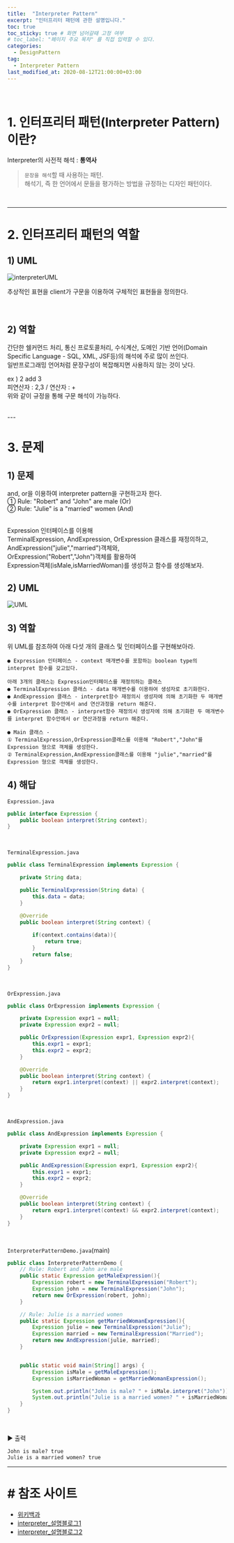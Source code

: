 ```yaml
---
title:  "Interpreter Pattern"
excerpt: "인터프리터 패턴에 관한 설명입니다."
toc: true
toc_sticky: true # 화면 넘어갈때 고정 여부
# toc_label: "페이지 주요 목차" 를 직접 입력할 수 있다.
categories:
  - DesignPattern
tag:
  - Interpreter Pattern
last_modified_at: 2020-08-12T21:00:00+03:00
---
```

<br>

# 1. 인터프리터 패턴(Interpreter Pattern)이란? 

Interpreter의 사전적 해석 : __통역사__ <br>

> `문장을 해석`할 때 사용하는 패턴. <br>
> 해석기, 즉 한 언어에서 문들을 평가하는 방법을 규정하는 디자인 패턴이다.

<br>

---

# 2. 인터프리터 패턴의 역할

## 1) UML

![interpreterUML](/assets/images/interpreterUML.png)


추상적인 표현을 client가 구문을 이용하여 구체적인 표현들을 정의한다.

<br>

## 2) 역할

간단한  쉘커먼드 처리, 통신 프로토콜처리, 수식계산, 도메인 기반 언어(Domain Specific Language - SQL, XML, JSF등)의 해석에 주로 많이 쓰인다. <br>
일반프로그래밍 언어처럼 문장구성이 복잡해지면 사용하지 않는 것이 낫다.<br>

ex ) 2 add 3 <br>
피연산자 : 2,3 / 연산자 : + <br>
위와 같이 규정을 통해 구문 해석이 가능하다.

<br>
---

# 3. 문제

## 1) 문제
and, or을 이용하여 interpreter pattern을 구현하고자 한다.<br>
① Rule: "Robert" and "John" are male (Or)<br>
② Rule: "Julie" is a "married" women (And)<br><br>
 
Expression 인터페이스를 이용해<br>
TerminalExpression, AndExpression, OrExpression 클래스를 재정의하고,<br>
AndExpression("julie","married")객체와,<br>
OrExpression("Robert","John")객체를 활용하여<br>
Expression객체(isMale,isMarriedWoman)를 생성하고 함수를 생성해보자.

## 2) UML
![UML](/assets/images/interpreter_pattern_uml.jpg)

## 3) 역할
위 UML를 참조하여 아래 다섯 개의 클래스 및 인터페이스를 구현해보아라.

```
● Expression 인터페이스 - context 매개변수를 포함하는 boolean type의 interpret 함수를 갖고있다.

아래 3개의 클래스는 Expression인터페이스를 재정의하는 클래스
● TerminalExpression 클래스 - data 매개변수를 이용하여 생성자로 초기화한다.
● AndExpression 클래스 - interpret함수 재정의시 생성자에 의해 초기화한 두 매개변수를 interpret 함수안에서 and 연산과정을 return 해준다.
● OrExpression 클래스 - interpret함수 재정의시 생성자에 의해 초기화한 두 매개변수를 interpret 함수안에서 or 연산과정을 return 해준다.

● Main 클래스 - 
① TerminalExpression,OrExpression클래스를 이용해 "Robert","John"를 Expression 형으로 객체를 생성한다.
② TerminalExpression,AndExpression클래스를 이용해 "julie","married"를 Expression 형으로 객체를 생성한다.

```

## 4) 해답

`Expression.java`
```java
public interface Expression {
    public boolean interpret(String context);
}
```
<br>

`TerminalExpression.java`
```java
public class TerminalExpression implements Expression {

    private String data;

    public TerminalExpression(String data) {
        this.data = data;
    }

    @Override
    public boolean interpret(String context) {
        
        if(context.contains(data)){
            return true;
        }
        return false;
    }
}
```
<br>

`OrExpression.java`
```java
public class OrExpression implements Expression {

    private Expression expr1 = null;
    private Expression expr2 = null;

    public OrExpression(Expression expr1, Expression expr2){
        this.expr1 = expr1;
        this.expr2 = expr2;
    }

    @Override
    public boolean interpret(String context) {
        return expr1.interpret(context) || expr2.interpret(context);
    }
}
```
<br>

`AndExpression.java`
```java
public class AndExpression implements Expression {

    private Expression expr1 = null;
    private Expression expr2 = null;

    public AndExpression(Expression expr1, Expression expr2){
        this.expr1 = expr1;
        this.expr2 = expr2;
    }

    @Override
    public boolean interpret(String context) {
        return expr1.interpret(context) && expr2.interpret(context);
    }
}
```
<br>

`InterpreterPatternDemo.java`(main)
```java
public class InterpreterPatternDemo {
    // Rule: Robert and John are male
    public static Expression getMaleExpression(){
        Expression robert = new TerminalExpression("Robert");
        Expression john = new TerminalExpression("John");
        return new OrExpression(robert, john);
    }

    // Rule: Julie is a married women
    public static Expression getMarriedWomanExpression(){
        Expression julie = new TerminalExpression("Julie");
        Expression married = new TerminalExpression("Married");
        return new AndExpression(julie, married);
    }


    public static void main(String[] args) {
        Expression isMale = getMaleExpression();
        Expression isMarriedWoman = getMarriedWomanExpression();

        System.out.println("John is male? " + isMale.interpret("John"));
        System.out.println("Julie is a married women? " + isMarriedWoman.interpret("Married Julie"));
    }
}
```
<br>

▶︎ 출력
```
John is male? true
Julie is a married women? true
```

---

# # 참조 사이트

- [위키백과](https://ko.wikipedia.org/wiki/인터프리터_패턴)
- [interpreter_설명블로그1](https://m.blog.naver.com/PostView.nhn?blogId=2feelus&logNo=220664898533&proxyReferer=https:%2F%2Fwww.google.com%2F)
- [interpreter_설명블로그2](https://kunoo.tistory.com/entry/행위-패턴-Interpreter-pattern-인터프리터-패턴)


